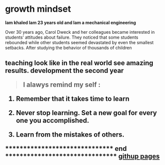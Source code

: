 # growth mindset

**Iam khaled Iam 23 years old and Iam a mechanical engineering**

Over 30 years ago, Carol Dweck and her colleagues became interested in students’ attitudes about failure. They noticed that some students rebounded while other students seemed devastated by even the smallest setbacks. After studying the behavior of thousands of children

<h2> teaching look like in the real world
see amazing results.
development the second year<br>


> I alawys remind my self :

1. Remember that it takes time to learn

2. Never stop learning. Set a new goal for every one you accomplished.

3. Learn from the mistakes of others.


****************************** end *******************************
[githup pages](https://pages.github.com)
